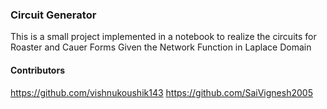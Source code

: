 ### Circuit Generator

This is a small project implemented in a notebook to realize the circuits for Roaster and Cauer Forms Given the Network Function in Laplace Domain

#### Contributors
https://github.com/vishnukoushik143
https://github.com/SaiVignesh2005
